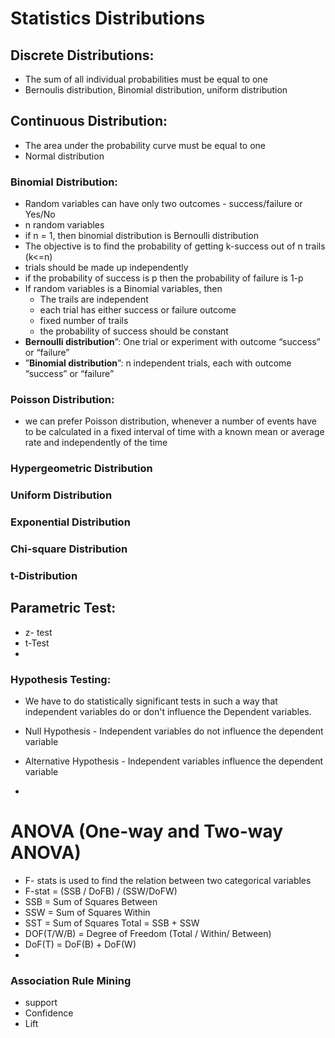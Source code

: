 # Statistics Distributions
## Discrete Distributions:
 - The sum of all individual probabilities must be equal to one
 - Bernoulis distribution, Binomial distribution, uniform distribution
## Continuous Distribution:
 - The area under the probability curve must be equal to one
 - Normal distribution

### Binomial Distribution:
- Random variables can have only two outcomes  - success/failure or Yes/No
- n random variables
- if n = 1, then binomial distribution is Bernoulli distribution
- The objective is to find the probability of getting k-success out of n trails (k<=n)
- trials should be made up independently
- if the probability of success is p then the probability of failure is 1-p
- If random variables is a Binomial variables, then
   - The trails are independent
   - each trial has either success or failure outcome
   - fixed number of trails
   - the probability of success should be constant
- **Bernoulli distribution**”: One trial or experiment with outcome “success” or “failure”
- ”**Binomial distribution**”: n independent trials, each with outcome “success” or “failure”

### Poisson Distribution:
- we can prefer Poisson distribution, whenever a number of events have to be calculated in a fixed interval of time with a known mean or average rate and independently of the time
### Hypergeometric Distribution

### Uniform Distribution

### Exponential Distribution

### Chi-square Distribution
### t-Distribution

## Parametric Test:
- z- test
- t-Test
- 

### Hypothesis Testing:
- We have to do statistically significant tests in such a way that independent variables do or don't influence the Dependent variables.
- Null Hypothesis - Independent variables do not influence the dependent variable
- Alternative Hypothesis - Independent variables influence the dependent variable

- 


# ANOVA (One-way and Two-way ANOVA)
- F- stats is used to find the relation between two categorical variables
- F-stat = (SSB / DoFB) / (SSW/DoFW)
- SSB = Sum of Squares Between
- SSW = Sum of Squares Within
- SST = Sum of Squares Total =  SSB + SSW
- DOF(T/W/B) = Degree of Freedom (Total / Within/ Between)
- DoF(T) = DoF(B) + DoF(W)
- 
### Association Rule Mining
- support
- Confidence
- Lift
